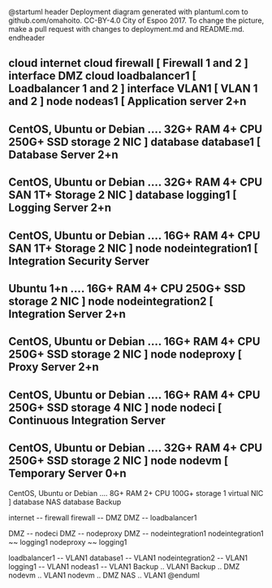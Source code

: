 @startuml
header
Deployment diagram generated with plantuml.com to github.com/omahoito. CC-BY-4.0 City of Espoo 2017. To change the picture, make a pull request with changes to deployment.md and README.md.
endheader

cloud internet
cloud firewall [ 
Firewall 1 and 2
]
interface DMZ
cloud loadbalancer1 [ 
Loadbalancer 1 and 2
]
interface VLAN1 [
VLAN 1 and 2 
]
node nodeas1 [
Application server 
2+n
----
CentOS, Ubuntu or Debian
....
32G+ RAM
4+ CPU
250G+ SSD storage
2 NIC
]
database database1 [
Database Server 
2+n
----
CentOS, Ubuntu or Debian
....
32G+ RAM
4+ CPU
SAN 1T+ Storage
2 NIC
]
database logging1 [
Logging Server 
2+n
----
CentOS, Ubuntu or Debian
....
16G+ RAM
4+ CPU
SAN 1T+ Storage
2 NIC
]
node nodeintegration1 [
Integration Security Server
----
Ubuntu
1+n
....
16G+ RAM
4+ CPU
250G+ SSD storage
2 NIC
]
node nodeintegration2 [
Integration Server
2+n
----
CentOS, Ubuntu or Debian
....
16G+ RAM
4+ CPU
250G+ SSD storage
2 NIC
]
node nodeproxy [
Proxy Server
2+n
----
CentOS, Ubuntu or Debian
....
16G+ RAM
4+ CPU
250G+ SSD storage
4 NIC
]
node nodeci [
Continuous Integration Server
----
CentOS, Ubuntu or Debian
....
32G+ RAM
4+ CPU
250G+ SSD storage
2 NIC
]
node nodevm [
Temporary Server 
0+n
----
CentOS, Ubuntu or Debian
....
8G+ RAM
2+ CPU
100G+ storage
1 virtual NIC
]
database NAS
database Backup

internet -- firewall
firewall -- DMZ 
DMZ -- loadbalancer1 

DMZ -- nodeci
DMZ -- nodeproxy
DMZ -- nodeintegration1
nodeintegration1 ~~ logging1
nodeproxy ~~ logging1

loadbalancer1 -- VLAN1
database1 -- VLAN1
nodeintegration2 -- VLAN1
logging1 -- VLAN1
nodeas1 -- VLAN1
Backup .. VLAN1
Backup .. DMZ
nodevm .. VLAN1
nodevm .. DMZ
NAS .. VLAN1
@enduml
